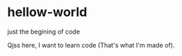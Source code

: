 # hellow-world
just the begining of code


Qjss here, I want to learn code (That's what I'm made of).
